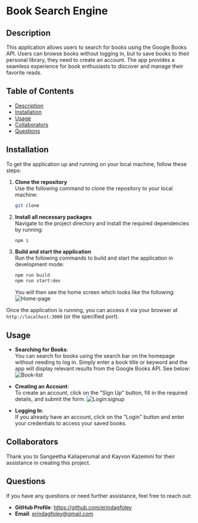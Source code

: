 # Book Search Engine

## Description
This application allows users to search for books using the Google Books API. Users can browse books without logging in, but to save books to their personal library, they need to create an account. The app provides a seamless experience for book enthusiasts to discover and manage their favorite reads.

## Table of Contents
- [Description](#description)
- [Installation](#installation)
- [Usage](#usage)
- [Collaborators](#collaborators)
- [Questions](#questions)

## Installation
To get the application up and running on your local machine, follow these steps:

1. **Clone the repository**  
   Use the following command to clone the repository to your local machine:
   ```bash
   git clone 
   ```

2. **Install all necessary packages**  
   Navigate to the project directory and install the required dependencies by running:
   ```bash
   npm i
   ```

3. **Build and start the application**  
   Run the following commands to build and start the application in development mode:
   ```bash
   npm run build
   npm run start:dev
   ```
   You will then see the home screen which looks like the following:
   ![Home-page](https://github.com/user-attachments/assets/76f3aefc-bdc6-499a-8a0b-e18079ac1c15)
   
Once the application is running, you can access it via your browser at `http://localhost:3000` (or the specified port).

## Usage
- **Searching for Books**:  
  You can search for books using the search bar on the homepage without needing to log in. Simply enter a book title or keyword and the app will display relevant results from the Google Books API. See below:
![Book-list](https://github.com/user-attachments/assets/1d0ca468-e88f-40b2-b163-350ec9d3f0db)

- **Creating an Account**:  
  To create an account, click on the "Sign Up" button, fill in the required details, and submit the form.
![Login:signup](https://github.com/user-attachments/assets/442a6ff6-9d09-499a-a50d-55c499b06b7a)

- **Logging In**:  
  If you already have an account, click on the "Login" button and enter your credentials to access your saved books.


## Collaborators
Thank you to Sangeetha Kaliaperumal and Kayvon Kazemini for their assistance in creating this project.

## Questions
If you have any questions or need further assistance, feel free to reach out:
- **GitHub Profile**: https://github.com/erindagfoley  
- **Email**: erindagfoley@gmail.com  
